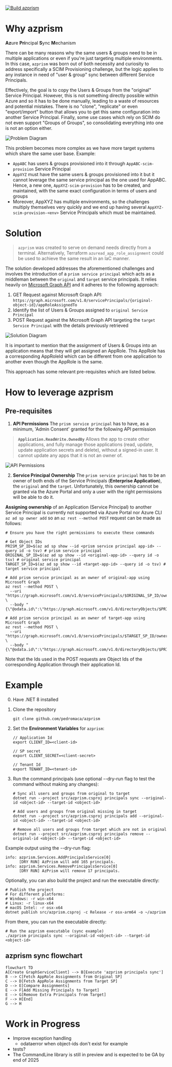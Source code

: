 [![Build azprism](https://github.com/pedromaca/azprism/actions/workflows/main.yaml/badge.svg)](https://github.com/pedromaca/azprism/actions/workflows/main.yaml)

# Why azprism

**Az**ure **Pri**ncipal **S**ync **M**echanism

There can be many reasons why the same users & groups need to be in multiple applications or even if you're just targeting multiple environments. In this case, `azprism` was born out of both necessity and curiosity to address specifically a SCIM Provisioning challenge, but the logic applies to any instance in need of "user & group" sync between different Service Principals.

Effectively, the goal is to copy the Users & Groups from the "original" Service Principal. However, this is not something directly possible within Azure and so it has to be done manually, leading to a waste of resources and potential mistakes. There is no "clone", "replicate" or even "export/import" button that allows you to get this same configuration into another Service Principal. Finally, some use cases which rely on SCIM do not even support "Groups of Groups", so consolidating everything into one is not an option either.

![Problem Diagram](assets/problem.drawio.svg)

This problem becomes more complex as we have more target systems which share the same user base. Example:
- `AppABC` has users & groups provisioned into it through `AppABC-scim-provision` Service Principal
- `AppXYZ` must have the same users & groups provisioned into it but it cannot leverage the same service principal as the one used for AppABC. Hence, a new one, `AppXYZ-scim-provision` has to be created, and maintained, with the same exact configuration in terms of users and groups
- Moreover, AppXYZ has multiple environments, so the challenges multiply themselves very quickly and we end up having several `AppXYZ-scim-provision-<env>` Service Principals which must be maintained.

# Solution

> `azprism` was created to serve on demand needs directly from a terminal. Alternatively, Terraform `azuread_app_role_assignment` could be used to achieve the same result in an IaC manner.

The solution developed addresses the aforementioned challenges and involves the introduction of a `prism service principal` which acts as a middleman between the `original` and `target` service principals. It relies heavily on [Microsoft Graph API](https://learn.microsoft.com/en-us/graph/use-the-api) and it adheres to the following approach:

1. GET Request against Microsoft Graph API: `https://graph.microsoft.com/v1.0/servicePrincipals/{original-object-id}/appRoleAssignedTo`
2. Identify the list of Users & Groups assigned to `original Service Principal`
3. POST Request against the Microsoft Graph API targeting the `target Service Principal` with the details previously retrieved

![Solution Diagram](assets/solution.drawio.svg)

It is important to mention that the assignment of Users & Groups into an application means that they will get assigned an AppRole. This AppRole has a corresponding AppRoleId which can be different from one application to another even though the AppRole is the same.

This approach has some relevant pre-requisites which are listed below.

# How to leverage azprism

## Pre-requisites

1. **API Permissions** The `prism service principal` has to have, as a minimum, 'Admin Consent' granted for the following API permission
> **`Application.ReadWrite.OwnedBy`** Allows the app to create other applications, and fully manage those applications (read, update, update application secrets and delete), without a signed-in user.  It cannot update any apps that it is not an owner of.

![API Permissions](assets/api.drawio.svg)

2. **Service Principal Ownership** The `prism service principal` has to be an owner of both ends of the Service Principals (**Enterprise Application**), the `original` and the `target`. Unfortunately, this ownership cannot be granted via the Azure Portal and only a user with the right permissions will be able to do it.

**Assigning ownership** of an Application (Service Principal) to another Service Principal is currently not supported via Azure Portal nor Azure CLI `az ad sp owner add` so an `az rest --method POST` request can be made as follows:

```shell
# Ensure you have the right permissions to execute these commands

# Get Object IDs
PRISM_SP_ID=$(az ad sp show --id <prism service principal app-id> --query id -o tsv) # prism service principal
ORIGINAL_SP_ID=$(az ad sp show --id <original-app-id> --query id -o tsv) # original service principal
TARGET_SP_ID=$(az ad sp show --id <target-app-id> --query id -o tsv) # target service principal

# Add prism service principal as an owner of original-app using Microsoft Graph
az rest --method POST \
  --uri "https://graph.microsoft.com/v1.0/servicePrincipals/$ORIGINAL_SP_ID/owners/\$ref" \
  --body "{\"@odata.id\":\"https://graph.microsoft.com/v1.0/directoryObjects/$PRISM_SP_ID\"}"

# Add prism service principal as an owner of target-app using Microsoft Graph
az rest --method POST \
  --uri "https://graph.microsoft.com/v1.0/servicePrincipals/$TARGET_SP_ID/owners/\$ref" \
  --body "{\"@odata.id\":\"https://graph.microsoft.com/v1.0/directoryObjects/$PRISM_SP_ID\"}"
```

Note that the Ids used in the POST requests are Object Ids of the corresponding Application through their application Id.

# Example

0. Have .NET 8 installed

1. Clone the repository
    ```shell
    git clone github.com/pedromaca/azprism
    ```

2. Set the **Environment Variables** for `azprism`:

    ```shell
    // Application Id
    export CLIENT_ID=<client-id>

    // SP secret
    export CLIENT_SECRET=<client-secret>
    
    // Tenant Id
    export TENANT_ID=<tenant-id>
    ```

3.  Run the command principals (use optional --dry-run flag to test the command without making any changes):

    ```shell
    # Sync all users and groups from original to target
    dotnet run --project src/azprism.csproj principals sync --original-id <object-id> --target-id <object-id>
    
    # Add users and groups from original missing in target
    dotnet run --project src/azprism.csproj principals add --original-id <object-id> --target-id <object-id>

    # Remove all users and groups from target which are not in original
    dotnet run --project src/azprism.csproj principals remove --original-id <object-id> --target-id <object-id>
    ```

Example output using the --dry-run flag:

```shell
info: azprism.Services.AddPrincipalsService[0]
      [DRY RUN] AzPrism will add 165 principals.
info: azprism.Services.RemovePrincipalsService[0]
      [DRY RUN] AzPrism will remove 17 principals.
```

Optionally, you can also build the project and run the executable directly:

```shell
# Publish the project
# For different platforms:
# Windows: -r win-x64
# Linux: -r linux-x64
# macOS Intel: -r osx-x64
dotnet publish src/azprism.csproj -c Release -r osx-arm64 -o ~/azprism
```

From there, you can run the executable directly:

```shell
# Run the azprism executable (sync example)
./azprism principals sync --original-id <object-id> --target-id <object-id>
```

## azprism sync flowchart

```mermaid
flowchart TD
A[Create GraphServiceClient] --> B[Execute 'azprism principals sync']
B --> C[Fetch AppRole Assignments from Original SP]
C --> D[Fetch AppRole Assignments from Target SP]
D --> E[Compare Assignments]
E --> F[Add Missing Principals to Target]
E --> G[Remove Extra Principals from Target]
F --> H[End]
G --> H
```

# Work in Progress

- Improve exception handling
    - odataerror when object-ids don't exist for example
- tests?
- The CommandLine library is still in preview and is expected to be GA by end of 2025